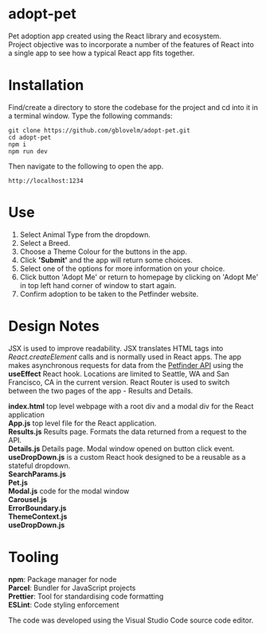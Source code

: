 # adopt-pet
Pet adoption app created using the React library and ecosystem.   
Project objective was to incorporate a number of the features of React into a single app to see how a typical React app fits together.

# Installation
Find/create a directory to store the codebase for the project and cd into it in a terminal window.
Type the following commands:  
    
```
git clone https://github.com/gblovelm/adopt-pet.git
cd adopt-pet
npm i
npm run dev
```
Then navigate to the following to open the app.      
```
http://localhost:1234
```

# Use
1. Select Animal Type from the dropdown.   
2. Select a Breed.   
3. Choose a Theme Colour for the buttons in the app.   
4. Click __'Submit'__ and the app will return some choices.   
5. Select one of the options for more information on your choice.   
6. Click button 'Adopt Me' or return to homepage by clicking on 'Adopt Me' in top left hand corner of window to start again.  
7. Confirm adoption to be taken to the Petfinder website.  


# Design Notes
JSX is used to improve readability. JSX translates HTML tags into *React.createElement* calls and is normally used in React apps.
The app makes asynchronous requests for data from the [Petfinder API][API] using the __useEffect__ React hook. Locations are limited to Seattle, WA and San Francisco, CA in the current version. React Router is used to switch between the two pages of the app - Results and Details. 

__index.html__  top level webpage with a root div and a modal div for the React application  
__App.js__      top level file for the React application.   
__Results.js__  Results page. Formats the data returned from a request to the API.  
__Details.js__  Details page. Modal window opened on button click event.   
__useDropDown.js__  is a custom React hook designed to be a reusable as a stateful dropdown.    
__SearchParams.js__     
__Pet.js__    
__Modal.js__  code for the modal window    
__Carousel.js__    
__ErrorBoundary.js__    
__ThemeContext.js__    
__useDropDown.js__   
     
# Tooling
__npm__:      Package manager for node   
__Parcel__:   Bundler for JavaScript projects    
__Prettier__: Tool for standardising code formatting   
__ESLint__:   Code styling enforcement   

The code was developed using the Visual Studio Code source code editor.   


[API]: https://www.petfinder.com/user/login/
